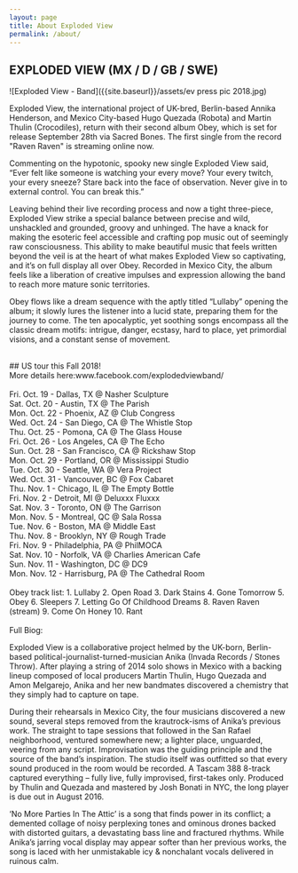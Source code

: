 ```yaml
---
layout: page
title: About Exploded View
permalink: /about/
---
```

 
## EXPLODED VIEW (MX / D / GB / SWE)

![Exploded View - Band]({{site.baseurl}}/assets/ev press pic 2018.jpg)

Exploded View, the international project of UK-bred, Berlin-based Annika Henderson, and Mexico City-based Hugo Quezada (Robota) and Martin Thulin (Crocodiles), return with their second album Obey, which is set for release September 28th via Sacred Bones. The first single from the record "Raven Raven" is streaming online now.

Commenting on the hypotonic, spooky new single Exploded View said, “Ever felt like someone is watching your every move? Your every twitch, your every sneeze? Stare back into the face of observation. Never give in to external control. You can break this.”

Leaving behind their live recording process and now a tight three-piece, Exploded View strike a special balance between precise and wild, unshackled and grounded, groovy and unhinged. The have a knack for making the esoteric feel accessible and crafting pop music out of seemingly raw consciousness. This ability to make beautiful music that feels written beyond the veil is at the heart of what makes Exploded View so captivating, and it’s on full display all over Obey. Recorded in Mexico City, the album feels like a liberation of creative impulses and expression allowing the band to reach more mature sonic territories.
 
Obey flows like a dream sequence with the aptly titled “Lullaby” opening the album; it slowly lures the listener into a lucid state, preparing them for the journey to come. The ten apocalyptic, yet soothing songs encompass all the classic dream motifs: intrigue, danger, ecstasy, hard to place, yet primordial visions, and a constant sense of movement. 
<div align="Left"><br/>
## US tour this Fall 2018!
<br/>More details here:www.facebook.com/explodedviewband/<br/><br/>
Fri. Oct. 19 - Dallas, TX @ Nasher Sculpture
<br/>
Sat. Oct. 20 - Austin, TX @ The Parish
<br/>
Mon. Oct. 22 - Phoenix, AZ @ Club Congress
<br/>
Wed. Oct. 24 - San Diego, CA @ The Whistle Stop
<br/>
Thu. Oct. 25 - Pomona, CA @ The Glass House
<br/>
Fri. Oct. 26 - Los Angeles, CA @ The Echo
<br/>
Sun. Oct. 28 - San Francisco, CA @ Rickshaw Stop
<br/>
Mon. Oct. 29 - Portland, OR @ Mississippi Studio
<br/>
Tue. Oct. 30 - Seattle, WA @ Vera Project
<br/>
Wed. Oct. 31 - Vancouver, BC @ Fox Cabaret
<br/>
Thu. Nov. 1 - Chicago, IL @ The Empty Bottle
<br/>
Fri. Nov. 2 - Detroit, MI @ Deluxxx Fluxxx
<br/>
Sat. Nov. 3 - Toronto, ON @ The Garrison
<br/>
Mon. Nov. 5 - Montreal, QC @ Sala Rossa
<br/>
Tue. Nov. 6 - Boston, MA @ Middle East
<br/>
Thu. Nov. 8 - Brooklyn, NY @ Rough Trade
<br/>
Fri. Nov. 9 - Philadelphia, PA @ PhilMOCA
<br/>
Sat. Nov. 10 - Norfolk, VA @ Charlies American Cafe
<br/>
Sun. Nov. 11 - Washington, DC @ DC9
<br/>
Mon. Nov. 12 - Harrisburg, PA @ The Cathedral Room
</div> 
<br/>
Obey track list:
1. Lullaby 
2. Open Road
3. Dark Stains
4. Gone Tomorrow 
5. Obey
6. Sleepers
7. Letting Go Of Childhood Dreams
8. Raven Raven (stream) 
9. Come On Honey
10. Rant
<br/><br/>
Full Biog:

Exploded View is a collaborative project helmed by the UK-born, Berlin-based political-journalist-turned-musician Anika   (Invada Records / Stones Throw). After playing a string of 2014 solo   shows in Mexico with a backing lineup composed of local producers  Martin  Thulin, Hugo Quezada and Amon Melgarejo, Anika and her new  bandmates  discovered a chemistry that they simply had to capture on  tape.

During  their rehearsals in Mexico City, the four musicians discovered  a new  sound, several steps removed from the krautrock-isms of Anika’s   previous work. The straight to tape sessions that followed in the San   Rafael neighborhood, ventured somewhere new; a lighter place,  unguarded,  veering from any script.  Improvisation was the guiding  principle and  the source of the band’s inspiration. The studio itself  was outfitted so  that every sound produced in the room would be  recorded. A Tascam 388  8-track captured everything – fully live, fully  improvised, first-takes  only. Produced by Thulin and Quezada and  mastered by Josh Bonati in NYC,  the long player is due out in August  2016.


‘No More Parties In The Attic’  is a song that finds  power in its conflict; a demented collage of  noisy perplexing tones and  ominous drones backed with distorted  guitars, a devastating bass line  and fractured rhythms. While Anika’s  jarring vocal display may appear  softer than her previous works, the  song is laced with her unmistakable  icy & nonchalant vocals  delivered in ruinous calm.



<script type="application/ld+json">
{
    "@context": "http://schema.org",
    "@type": "MusicGroup",
    "@id": "https://musicbrainz.org/artist/386d9af0-e05a-4750-8824-b46be75f35c3",
    "name": "Exploded View",
    "sameAs": "https://www.sacredbonesrecords.com/collections/exploded-view",
    "foundingLocation": {
        "@type": "City",
        "name": "Mexico"
    },
    "foundingDate": "2016",
    "album":[{
      "albumReleaseType": "http://schema.org/AlbumRelease",
      "creditedTo": "Exploded View",
      "albumProductionType": "http://schema.org/StudioAlbum",
      "byArtist": {
        "@type": "MusicGroup",
        "@id": "https://musicbrainz.org/artist/386d9af0-e05a-4750-8824-b46be75f35c3",
        "name": "Exploded View"
      },
      "@type": "MusicAlbum",
      "@id": "https://musicbrainz.org/release-group/e4686bda-924f-41e9-b9e8-52374ef3ee3f",
      "name": "Exploded View"
    }, {
      "creditedTo": "Exploded View",
      "albumProductionType": "http://schema.org/StudioAlbum",
      "albumReleaseType": "http://schema.org/SingleRelease",
      "name": "No More Parties in the Attic",
      "byArtist": {
        "@id": "https://musicbrainz.org/artist/386d9af0-e05a-4750-8824-b46be75f35c3",
        "@type": "MusicGroup",
        "name": "Exploded View"
      },
      "@type": "MusicAlbum",
      "@id": "https://musicbrainz.org/release-group/bee7495e-99c5-4a73-9f2c-eb6f6350c6d7"
    }, {
      "albumReleaseType": "http://schema.org/EPRelease",
      "creditedTo": "Exploded View",
      "albumProductionType": "http://schema.org/StudioAlbum",
      "@type": "MusicAlbum",
      "byArtist": {
        "name": "Exploded View",
        "@id": "https://musicbrainz.org/artist/386d9af0-e05a-4750-8824-b46be75f35c3",
        "@type": "MusicGroup"
      },
      "@id": "https://musicbrainz.org/release-group/ae8d3337-2070-4fff-9b75-279489d267c5",
      "name": "Summer Came Early"
    }],
    "member": [
      {
        "@type": "OrganizationRole",
        "member": {
          "@type": "Person",
          "name": "Annika Henderson"
        },
        "startDate": "2016",
        "roleName": ["lead vocals", "lyrics"]
      },
      {
        "@type": "OrganizationRole",
        "member": {
          "@type": "Person",
          "name": "Martin Thulin"
        },
        "startDate": "2016",
        "roleName": ["drums"]
      },
      {
        "@type": "OrganizationRole",
        "member": {
          "@type": "Person",
          "name": "Hugo Quezada"
        },
        "startDate": "2016",
        "roleName": ["guitar", "keyboard"]
      },
      {
        "@type": "OrganizationRole",
        "member": {
          "@type": "Person",
          "name": "Amon Melgarejo"
        },
        "startDate": "2016",
        "roleName": ["bass guitar", "keyboard", "guitar"]
      }
    ]
}
</script>
